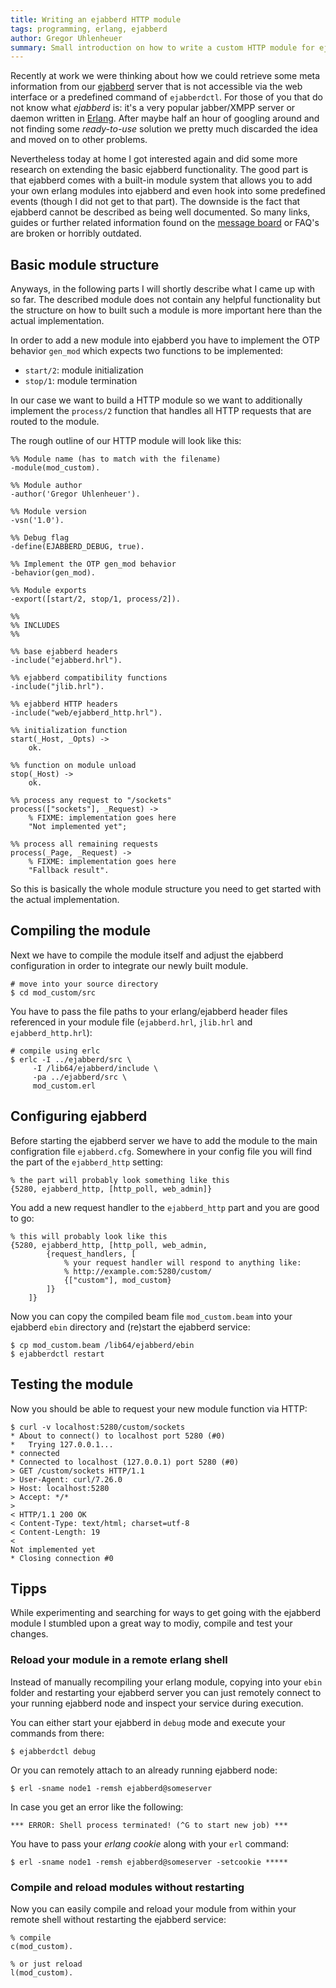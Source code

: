 ```yaml
---
title: Writing an ejabberd HTTP module
tags: programming, erlang, ejabberd
author: Gregor Uhlenheuer
summary: Small introduction on how to write a custom HTTP module for ejabberd
---
```


Recently at work we were thinking about how we could retrieve some meta
information from our [ejabberd][1] server that is not accessible via the web
interface or a predefined command of `ejabberdctl`. For those of you that do
not know what *ejabberd* is: it's a very popular jabber/XMPP server or daemon
written in [Erlang][2]. After maybe half an hour of googling around and not
finding some *ready-to-use* solution we pretty much discarded the idea and
moved on to other problems.

Nevertheless today at home I got interested again and did some more research on
extending the basic ejabberd functionality. The good part is that ejabberd
comes with a built-in module system that allows you to add your own erlang
modules into ejabberd and even hook into some predefined events (though I did
not get to that part). The downside is the fact that ejabberd cannot be
described as being well documented. So many links, guides or further related
information found on the [message board][3] or FAQ's are broken or horribly
outdated.

## Basic module structure

Anyways, in the following parts I will shortly describe what I came up with so
far. The described module does not contain any helpful functionality but the
structure on how to built such a module is more important here than the actual
implementation.

In order to add a new module into ejabberd you have to implement the OTP
behavior `gen_mod` which expects two functions to be implemented:

* `start/2`: module initialization
* `stop/1`: module termination

In our case we want to build a HTTP module so we want to additionally implement
the `process/2` function that handles all HTTP requests that are routed to the
module.

The rough outline of our HTTP module will look like this:

~~~{.erlang}
%% Module name (has to match with the filename)
-module(mod_custom).

%% Module author
-author('Gregor Uhlenheuer').

%% Module version
-vsn('1.0').

%% Debug flag
-define(EJABBERD_DEBUG, true).

%% Implement the OTP gen_mod behavior
-behavior(gen_mod).

%% Module exports
-export([start/2, stop/1, process/2]).

%%
%% INCLUDES
%%

%% base ejabberd headers
-include("ejabberd.hrl").

%% ejabberd compatibility functions
-include("jlib.hrl").

%% ejabberd HTTP headers
-include("web/ejabberd_http.hrl").

%% initialization function
start(_Host, _Opts) ->
    ok.

%% function on module unload
stop(_Host) ->
    ok.

%% process any request to "/sockets"
process(["sockets"], _Request) ->
    % FIXME: implementation goes here
    "Not implemented yet";

%% process all remaining requests
process(_Page, _Request) ->
    % FIXME: implementation goes here
    "Fallback result".
~~~

So this is basically the whole module structure you need to get started with
the actual implementation.

## Compiling the module

Next we have to compile the module itself and adjust the ejabberd configuration
in order to integrate our newly built module.

    # move into your source directory
    $ cd mod_custom/src

You have to pass the file paths to your erlang/ejabberd header files referenced
in your module file (`ejabberd.hrl`, `jlib.hrl` and `ejabberd_http.hrl`):

    # compile using erlc
    $ erlc -I ../ejabberd/src \
         -I /lib64/ejabberd/include \
         -pa ../ejabberd/src \
         mod_custom.erl

## Configuring ejabberd

Before starting the ejabberd server we have to add the module to the main
configration file `ejabberd.cfg`. Somewhere in your config file you will find the part of the `ejabberd_http` setting:

~~~{.erlang}
% the part will probably look something like this
{5280, ejabberd_http, [http_poll, web_admin]}
~~~

You add a new request handler to the `ejabberd_http` part and you are good to go:

~~~{.erlang}
% this will probably look like this
{5280, ejabberd_http, [http_poll, web_admin,
        {request_handlers, [
            % your request handler will respond to anything like:
            % http://example.com:5280/custom/
            {["custom"], mod_custom}
        ]}
    ]}
~~~


Now you can copy the compiled beam file `mod_custom.beam` into your ejabberd
`ebin` directory and (re)start the ejabberd service:

    $ cp mod_custom.beam /lib64/ejabberd/ebin
    $ ejabberdctl restart

## Testing the module

Now you should be able to request your new module function via HTTP:

    $ curl -v localhost:5280/custom/sockets
    * About to connect() to localhost port 5280 (#0)
    *   Trying 127.0.0.1...
    * connected
    * Connected to localhost (127.0.0.1) port 5280 (#0)
    > GET /custom/sockets HTTP/1.1
    > User-Agent: curl/7.26.0
    > Host: localhost:5280
    > Accept: */*
    >
    < HTTP/1.1 200 OK
    < Content-Type: text/html; charset=utf-8
    < Content-Length: 19
    <
    Not implemented yet
    * Closing connection #0

## Tipps

While experimenting and searching for ways to get going with the ejabberd
module I stumbled upon a great way to modiy, compile and test your changes.

### Reload your module in a remote erlang shell

Instead of manually recompiling your erlang module, copying into your `ebin`
folder and restarting your ejabberd server you can just remotely connect to
your running ejabberd node and inspect your service during execution.

You can either start your ejabberd in `debug` mode and execute your commands from there:

    $ ejabberdctl debug

Or you can remotely attach to an already running ejabberd node:

    $ erl -sname node1 -remsh ejabberd@someserver

In case you get an error like the following:

    *** ERROR: Shell process terminated! (^G to start new job) ***

You have to pass your *erlang cookie* along with your `erl` command:

    $ erl -sname node1 -remsh ejabberd@someserver -setcookie *****

### Compile and reload modules without restarting

Now you can easily compile and reload your module from within your remote shell
without restarting the ejabberd service:

~~~{.erlang}
% compile
c(mod_custom).

% or just reload
l(mod_custom).
~~~

[1]: http://www.ejabberd.im
[2]: http://erlang.org
[3]: http://www.ejabberd.im/support
